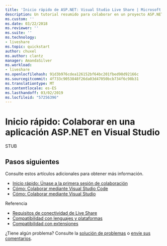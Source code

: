 ```yaml
---
title: 'Inicio rápido de ASP.NET: Visual Studio Live Share | Microsoft Docs'
description: Un tutorial resumido para colaborar en un proyecto ASP.NET en Visual Studio mediante una sesión de colaboración de Live Share.
ms.custom: ''
ms.date: 03/22/2018
ms.reviewer: ''
ms.suite: ''
ms.technology:
- liveshare
ms.topic: quickstart
author: chuxel
ms.author: clantz
manager: AmandaSilver
ms.workload:
- liveshare
ms.openlocfilehash: 91d3b976cdea126152bf64bc201fbed90d92166c
ms.sourcegitcommit: 4f733c9053848f26da03d47050bcb734f6c98b31
ms.translationtype: MT
ms.contentlocale: es-ES
ms.lasthandoff: 03/02/2019
ms.locfileid: "57256396"
---
```

<!--
Copyright © Microsoft Corporation
All rights reserved.
Creative Commons Attribution 4.0 License (International): https://creativecommons.org/licenses/by/4.0/legalcode
-->

# <a name="quickstart-collaborate-on-an-aspnet-app-in-visual-studio"></a>Inicio rápido: Colaborar en una aplicación ASP.NET en Visual Studio

STUB

## <a name="next-steps"></a>Pasos siguientes

Consulte estos artículos adicionales para obtener más información.

- [Inicio rápido: Únase a la primera sesión de colaboración](join.md)
- [Cómo: Colaborar mediante Visual Studio Code](../use/vscode.md)
- [Cómo: Colaborar mediante Visual Studio](../use/vs.md)

Referencia

- [Requisitos de conectividad de Live Share](../reference/connectivity.md)
- [Compatibilidad con lenguajes y plataformas](../reference/platform-support.md)
- [Compatibilidad con extensiones](../reference/extensions.md)

¿Tiene algún problema? Consulte la [solución de problemas](../troubleshooting.md) o [envíe sus comentarios](../support.md).
